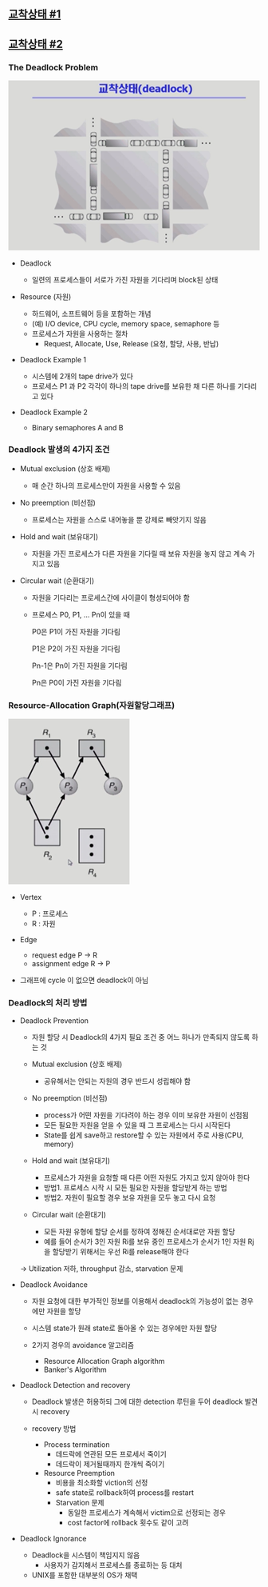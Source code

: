 ## [교착상태 #1](https://core.ewha.ac.kr/publicview/C0101020140411151510275738?vmode=f)

## [교착상태 #2](https://core.ewha.ac.kr/publicview/C0101020140415131030840772?vmode=f)

### The Deadlock Problem

  ![img](/img/deadlock.png)

- Deadlock
  - 일련의 프로세스들이 서로가 가진 자원을 기다리며 block된 상태

- Resource (자원)
  - 하드웨어, 소프트웨어 등을 포함하는 개념
  - (예) I/O device, CPU cycle, memory space, semaphore 등
  - 프로세스가 자원을 사용하는 절차
    - Request, Allocate, Use, Release (요청, 할당, 사용, 반납)

- Deadlock Example 1
  - 시스템에 2개의 tape drive가 있다
  - 프로세스 P1 과 P2 각각이 하나의 tape drive를 보유한 채 다른 하나를 기다리고 있다

- Deadlock Example 2
  - Binary semaphores A and B

### Deadlock 발생의 4가지 조건

- Mutual exclusion (상호 배제)
  - 매 순간 하나의 프로세스만이 자원을 사용할 수 있음

- No preemption (비선점)
  - 프로세스는 자원을 스스로 내어놓을 뿐 강제로 빼앗기지 않음

- Hold and wait (보유대기)
  - 자원을 가진 프로세스가 다른 자원을 기다릴 때 보유 자원을 놓지 않고 계속 가지고 있음

- Circular wait (순환대기)
  - 자원을 기다리는 프로세스간에 사이클이 형성되어야 함
  - 프로세스 P0, P1, ... Pn이 있을 때

    P0은 P1이 가진 자원을 기다림

    P1은 P2이 가진 자원을 기다림

    Pn-1은 Pn이 가진 자원을 기다림

    Pn은 P0이 가진 자원을 기다림

### Resource-Allocation Graph(자원할당그래프)

  ![img](/img/자원할당%20그래프.png)

- Vertex
  - P : 프로세스
  - R : 자원

- Edge
  - request edge P -> R
  - assignment edge R -> P

- 그래프에 cycle 이 없으면 deadlock이 아님

### Deadlock의 처리 방법

- Deadlock Prevention
  - 자원 할당 시 Deadlock의 4가지 필요 조건 중 어느 하나가 만족되지 않도록 하는 것

  - Mutual exclusion (상호 배제)
    - 공유해서는 안되는 자원의 경우 반드시 성립해야 함

  - No preemption (비선점)
    - process가 어떤 자원을 기다려야 하는 경우 이미 보유한 자원이 선점됨
    - 모든 필요한 자원을 얻을 수 있을 때 그 프로세스는 다시 시작된다
    - State를 쉽게 save하고 restore할 수 있는 자원에서 주로 사용(CPU, memory)

  - Hold and wait (보유대기)
    - 프로세스가 자원을 요청할 때 다른 어떤 자원도 가지고 있지 않아야 한다
    - 방법1. 프로세스 시작 시 모든 필요한 자원을 할당받게 하는 방법
    - 방법2. 자원이 필요할 경우 보유 자원을 모두 놓고 다시 요청

  - Circular wait (순환대기)
    - 모든 자원 유형에 할당 순서를 정하여 정해진 순서대로만 자원 할당
    - 예를 들어 순서가 3인 자원 Ri를 보유 중인 프로세스가 순서가 1인 자원 Rj을 할당받기 위해서는 우선 Ri를 release해야 한다

  -> Utilization 저하, throughput 감소, starvation 문제

- Deadlock Avoidance
  - 자원 요청에 대한 부가적인 정보를 이용해서 deadlock의 가능성이 없는 경우에만 자원을 할당
  - 시스템 state가 원래 state로 돌아올 수 있는 경우에만 자원 할당

  - 2가지 경우의 avoidance 알고리즘
    - Resource Allocation Graph algorithm
    - Banker's Algorithm

- Deadlock Detection and recovery
  - Deadlock 발생은 허용하되 그에 대한 detection 루틴을 두어 deadlock 발견시 recovery

  - recovery 방법
    - Process termination
      - 데드락에 연관된 모든 프로세서 죽이기
      - 데드락이 제거될때까지 한개씩 죽이기
    - Resource Preemption
      - 비용을 최소화할 viction의 선정
      - safe state로 rollback하여 process를 restart
      - Starvation 문제
        - 동일한 프로세스가 계속해서 victim으로 선정되는 경우
        - cost factor에 rollback 횟수도 같이 고려

- Deadlock Ignorance
  - Deadlock을 시스템이 책임지지 않음
    - 사용자가 감지해서 프로세스를 종료하는 등 대처
  - UNIX를 포함한 대부분의 OS가 채택